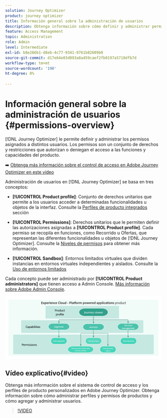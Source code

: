 ```yaml
---
solution: Journey Optimizer
product: journey optimizer
title: Información general sobre la administración de usuarios
description: Obtenga información sobre cómo definir y administrar permisos
feature: Access Management
topic: Administration
role: Admin
level: Intermediate
exl-id: b8e266b1-d8eb-4c77-9341-9761b82609b0
source-git-commit: d17e64e03d093a8a459caef2fb0197a5710dfb7d
workflow-type: tm+mt
source-wordcount: '190'
ht-degree: 0%

---
```


# Información general sobre la administración de usuarios {#permissions-overview}

[!DNL Journey Optimizer] le permite definir y administrar los permisos asignados a distintos usuarios. Los permisos son un conjunto de derechos y restricciones que autorizan o deniegan el acceso a las funciones y capacidades del producto.

➡️ [Obtenga más información sobre el control de acceso en Adobe Journey Optimizer en este vídeo](#video)

Administración de usuarios en [!DNL Journey Optimizer] se basa en tres conceptos:

* **[!UICONTROL Product profile]**: Conjunto de derechos unitarios que permite a los usuarios acceder a determinadas funcionalidades u objetos de la interfaz. Consulte la [Perfiles de producto integrados](ootb-product-profiles.md) sección

* **[!UICONTROL Permissions]**: Derechos unitarios que le permiten definir las autorizaciones asignadas a **[!UICONTROL Product profile]**. Cada permiso se recopila en funciones, como Recorrido u Ofertas, que representan las diferentes funcionalidades u objetos de [!DNL Journey Optimizer]. Consulte la [Niveles de permisos](high-low-permissions.md) para obtener más información.

* **[!UICONTROL Sandbox]**: Entornos limitados virtuales que dividen instancias en entornos virtuales independientes y aislados. Consulte la [Uso de entornos limitados](sandboxes.md)

Cada concepto puede ser administrado por **[!UICONTROL Product administrators]** que tienen acceso a Admin Console. [Más información sobre Adobe Admin Console](https://helpx.adobe.com/enterprise/managing/user-guide.html).

![](assets/do-not-localize/permissions_2.png)

## Vídeo explicativo{#video}

Obtenga más información sobre el sistema de control de acceso y los perfiles de producto personalizados en Adobe Journey Optimizer. Obtenga información sobre cómo administrar perfiles y permisos de productos y cómo agregar y administrar usuarios.

>[!VIDEO](https://video.tv.adobe.com/v/333998?quality=12)
